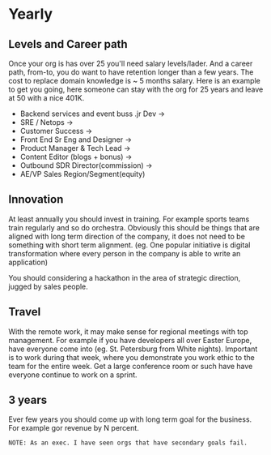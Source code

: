 # Yearly


## Levels and Career path

Once your org is has over 25 you'll need salary levels/lader. And a career path, from-to, you do want to have retention longer than a few years. The cost to replace domain knowledge is ~ 5 months salary. Here is an example to get you going, here someone can stay with the org for 25 years and leave at 50 with a nice 401K.

- Backend services and event buss .jr Dev  ->
- SRE / Netops ->
- Customer Success ->
- Front End Sr Eng and Designer ->
- Product Manager & Tech Lead ->
- Content Editor (blogs + bonus) ->
- Outbound SDR Director(commission) ->
- AE/VP Sales Region/Segment(equity)



## Innovation

At least annually you should invest in training. For example sports teams train regularly and so do orchestra. Obviously this should be things that are aligned with long term direction of the company, it does not need to be something with short term alignment. (eg. One popular initiative is digital transformation where every person in the company is able to write an application)

You should considering a hackathon in the area of strategic direction, jugged by sales people.


## Travel 

With the remote work, it may make sense for regional meetings with top management. For example if you have developers all over Easter Europe, have everyone come into (eg. St. Petersburg from White nights).
Important is to work during that week, where you demonstrate you work ethic to the team for the entire week. Get a large conference room or such have have everyone continue to work on a sprint. 


## 3 years

Ever few years you should come up with long term goal for the business. For example gor revenue by N percent. 

    NOTE: As an exec. I have seen orgs that have secondary goals fail.